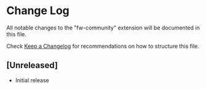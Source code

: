 # Change Log

All notable changes to the "fw-community" extension will be documented in this file.

Check [Keep a Changelog](http://keepachangelog.com/) for recommendations on how to structure this file.

## [Unreleased]

- Initial release